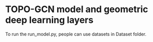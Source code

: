 # TOPO-GCN model and geometric deep learning layers
To run the run_model.py, people can use datasets in Dataset folder.
